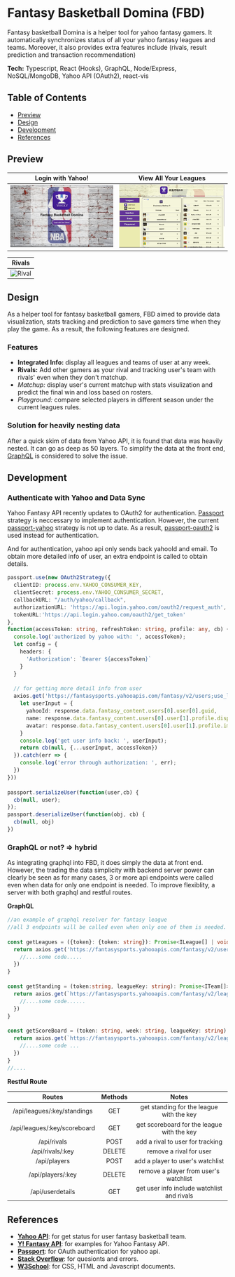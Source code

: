 # Fantasy Basketball Domina (FBD)
Fantasy basketball Domina is a helper tool for yahoo fantasy gamers. It automatically synchronizes status of all your yahoo fantasy leagues and teams. Moreover, it also provides extra features include (rivals, result prediction and transaction recommendation) 

**Tech:** Typescript, React (Hooks), GraphQL, Node/Express, NoSQL/MongoDB, Yahoo API (OAuth2), react-vis

## Table of Contents
* [Preview](#Preview)
* [Design](#Design)
* [Development](#Development)
* [References](#References)

## Preview

| Login with Yahoo! | View All Your Leagues |
|:---:|:---:|
|![Login](./readmeFiles/login.gif) | ![League](./readmeFiles/leagues.gif) |

| Rivals | 
|:---:|
|![Rival](./readmeFiles/rivals.gif) | 

## Design
As a helper tool for fantasy basketball gamers, FBD aimed to provide data visualization, stats tracking and prediction to save gamers time when they play the game. As a result, the following features are designed.

### Features
* **Integrated Info:** display all leagues and teams of user at any week.
* **Rivals:** Add other gamers as your rival and tracking user's team with rivals' even when they don't matchup.
* *Matchup:* display user's current matchup with stats visulization and predict the final win and loss based on rosters.
* *Playground:* compare selected players in different season under the current leagues rules.

### Solution for heavily nesting data
After a quick skim of data from Yahoo API, it is found that data was heavily nested. It can go as deep as 50 layers. To simplify the data at the front end, [GraphQL](https://graphql.org) is considered to solve the issue.


## Development

### Authenticate with Yahoo and Data Sync
Yahoo Fantasy API recently updates to OAuth2 for authentication. [Passport](http://www.passportjs.org/) strategy is neccessary to implement authentication. However, the current [passport-yahoo](http://www.passportjs.org/packages/passport-yahoo-oauth/) strategy is not up to date. As a result, [passport-oauth2](http://www.passportjs.org/packages/passport-oauth2/) is used instead for authentication.

And for authentication, yahoo api only sends back yahooId and email. To obtain more detailed info of user, an extra endpoint is called to obtain details.

```typescript
passport.use(new OAuth2Strategy({
  clientID: process.env.YAHOO_CONSUMER_KEY,
  clientSecret: process.env.YAHOO_CONSUMER_SECRET,
  callbackURL: "/auth/yahoo/callback",
  authorizationURL: 'https://api.login.yahoo.com/oauth2/request_auth',
  tokenURL:'https://api.login.yahoo.com/oauth2/get_token'
},
function(accessToken: string, refreshToken: string, profile: any, cb) {
  console.log('authorized by yahoo with: ', accessToken);
  let config = {
    headers: {
      'Authorization': `Bearer ${accessToken}`
    }
  }

  // for getting more detail info from user
  axios.get('https://fantasysports.yahooapis.com/fantasy/v2/users;use_login=1/profile?format=json', config).then(response => {
    let userInput = {
      yahooId: response.data.fantasy_content.users[0].user[0].guid,
      name: response.data.fantasy_content.users[0].user[1].profile.display_name,
      avatar: response.data.fantasy_content.users[0].user[1].profile.image_url 
    }
    console.log('get user info back: ', userInput);
    return cb(null, {...userInput, accessToken})
  }).catch(err => {
    console.log('error through authorization: ', err);
  })
}))

passport.serializeUser(function(user,cb) {
  cb(null, user);
});
passport.deserializeUser(function(obj, cb) {
  cb(null, obj)
})
```

### GraphQL or not? => hybrid
As integrating graphql into FBD, it does simply the data at front end. However, the trading the data simplicity with backend server power can clearly be seen as for many cases, 3 or more api endpoints were called even when data for only one endpoint is needed. To improve flexiblity, a server with both graphql and restful routes.

**GraphQL**
```typescript
//an example of graphql resolver for fantasy league
//all 3 endpoints will be called even when only one of them is needed.

const getLeagues = ({token}: {token: string}): Promise<ILeague[] | void> => {
  return axios.get('https://fantasysports.yahooapis.com/fantasy/v2/users;use_login=1/games;game_code=nba/leagues?format=json', config).then(response => {
    //....some code.....
  })
}

const getStanding = (token:string, leagueKey: string): Promise<ITeam[]> => {
  return axios.get(`https://fantasysports.yahooapis.com/fantasy/v2/leagues;league_keys=${leagueKey}/standings?format=json`, config).then(response => {
    //....some code......
  })
}

const getScoreBoard = (token: string, week: string, leagueKey: string): Promise<IMatchup[]> => {
  return axios.get(`https://fantasysports.yahooapis.com/fantasy/v2/leagues;league_keys=${leagueKey}/scoreboard;week=${week}?format=json`, config).then(response => {
    //....some code ...
  })
}
//....
```

**Restful Route**

| Routes | Methods | Notes |
|:------:|:-------:|:-----:|
| /api/leagues/:key/standings | GET | get standing for the league with the key |
| /api/leagues/:key/scoreboard | GET | get scoreboard for the league with the key |
| /api/rivals | POST | add a rival to user for tracking |
| /api/rivals/:key | DELETE | remove a rival for user |
| /api/players | POST | add a player to user's watchlist |
| /api/players/:key | DELETE | remove a player from user's watchlist |
| /api/userdetails | GET | get user info include watchlist and rivals |

## References
* **[Yahoo API](https://developer.yahoo.com/api/)**: for get status for user fantasy basketball team.
* **[Y! Fantasy API](http://yfantasysandbox.herokuapp.com/)**: for examples for Yahoo Fantasy API.
* **[Passport](http://www.passportjs.org/)**: for OAuth authentication for yahoo api.
* **[Stack Overflow](https://stackoverflow.com/)**: for quesionts and errors.
* **[W3School](https://www.w3schools.com/)**: for CSS, HTML and Javascript documents.
